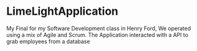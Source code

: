 # LimeLightApplication
My Final for my Software Development class in Henry Ford, We operated using a mix of Agile and Scrum. The Application interacted with a API to grab employees from a database
